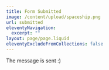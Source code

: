 ```yaml
---
title: Form Submitted
image: /content/upload/spaceship.png
url: submitted
eleventyNavigation:
  excerpt: ""
layout: page/page.liquid
eleventyExcludeFromCollections: false
---
```

The message is sent :)
